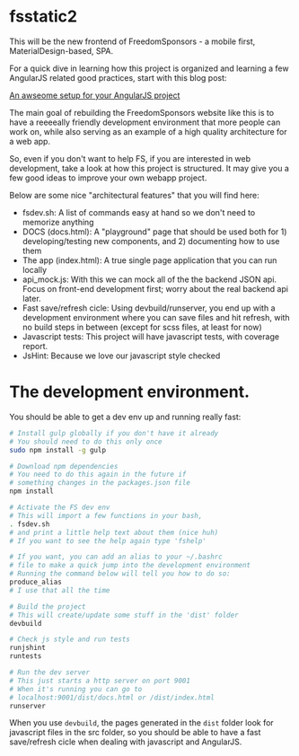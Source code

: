 # fsstatic2

This will be the new frontend of FreedomSponsors - a mobile first, MaterialDesign-based, SPA.

For a quick dive in learning how this project is organized and learning a few AngularJS related good practices, start with this blog post:

[An awseome setup for your AngularJS project](https://dicasdolampada.wordpress.com/2015/06/25/a-awesome-setup-for-your-angularjs-project-13/)

The main goal of rebuilding the FreedomSponsors website like this is to have a reeeeally friendly development environment that more people can work on, while also serving as an example of a high quality architecture for a web app.

So, even if you don't want to help FS, if you are interested in web development, take a look at how this project is structured. It may give you a few good ideas to improve your own webapp project.

Below are some nice "architectural features" that you will find here:

* fsdev.sh: A list of commands easy at hand so we don't need to memorize anything
* DOCS (docs.html): A "playground" page that should be used both for 1) developing/testing new components, and 2) documenting how to use them
* The app (index.html): A true single page application that you can run locally
* api_mock.js: With this we can mock all of the the backend JSON api. Focus on front-end development first; worry about the real backend api later.
* Fast save/refresh cicle: Using devbuild/runserver, you end up with a development environment where you can save files and hit refresh, with no build steps in between (except for scss files, at least for now)
* Javascript tests: This project will have javascript tests, with coverage report.
* JsHint: Because we love our javascript style checked

# The development environment.

You should be able to get a dev env up and running really fast:

```bash
# Install gulp globally if you don't have it already
# You should need to do this only once
sudo npm install -g gulp

# Download npm dependencies
# You need to do this again in the future if 
# something changes in the packages.json file
npm install

# Activate the FS dev env
# This will import a few functions in your bash, 
. fsdev.sh
# and print a little help text about them (nice huh)
# If you want to see the help again type 'fshelp'

# If you want, you can add an alias to your ~/.bashrc 
# file to make a quick jump into the development environment
# Running the command below will tell you how to do so:
produce_alias
# I use that all the time

# Build the project
# This will create/update some stuff in the 'dist' folder
devbuild

# Check js style and run tests
runjshint
runtests

# Run the dev server
# This just starts a http server on port 9001
# When it's running you can go to 
# localhost:9001/dist/docs.html or /dist/index.html
runserver
```

When you use `devbuild`, the pages generated in the `dist` folder look for javascript files in the src folder, so you should be able to have a fast save/refresh cicle when dealing with javascript and AngularJS.
